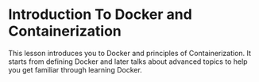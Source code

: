 # Introduction To Docker and Containerization
This lesson introduces you to Docker and principles of Containerization. It starts from defining Docker and later talks about advanced topics to help you get familiar through learning Docker. 
